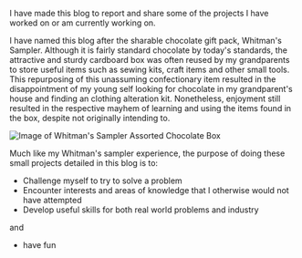 I have made this blog to report and share some of the projects I have worked on or am currently working on.

I have named this blog after the sharable chocolate gift pack, Whitman's Sampler. Although it is fairly standard chocolate by today's standards, the attractive and sturdy cardboard box was often reused by my grandparents to store useful items such as sewing kits, craft items and other small tools. This repurposing of this unassuming confectionary item resulted in the disappointment of my young self looking for chocolate in my grandparent's house and finding an clothing alteration kit. Nonetheless, enjoyment still resulted in the respective mayhem of learning and using the items found in the box, despite not originally intending to.

![Image of Whitman's Sampler Assorted Chocolate Box](adamdimeski.github.io/assets/sampler.jpg)

Much like my Whitman's sampler experience, the purpose of doing these small projects detailed in this blog is to:
- Challenge myself to try to solve a problem
- Encounter interests and areas of knowledge that I otherwise would not have attempted
- Develop useful skills for both real world problems and industry

and
- have fun

